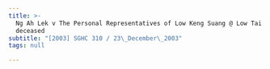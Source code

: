 ```yaml
---
title: >-
  Ng Ah Lek v The Personal Representatives of Low Keng Suang @ Low Tai Kheng,
  deceased
subtitle: "[2003] SGHC 310 / 23\_December\_2003"
tags: null

---
```


